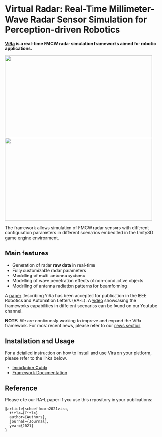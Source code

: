 # Virtual Radar: Real-Time Millimeter-Wave Radar Sensor Simulation for Perception-driven Robotics

**[ViRa](https://aau.at/vira) is a real-time FMCW radar simulation frameworks aimed for robotic applications.**

<img src="https://github.com/chstetco/virtualradar/blob/main/readme_images/ICRA2021_snip01.gif" width="480" height="270" /> <img src="https://github.com/chstetco/virtualradar/blob/main/readme_images/ICRA2021_snip02.gif" width="480" height="270" />

The framework allows simulation of FMCW radar sensors with different configuration parameters in different scenarios embedded in the Unity3D game engine environment. 

## Main features

* Generation of radar **raw data** in real-time
* Fully customizable radar parameters
* Modelling of multi-antenna systems
* Modelling of wave penetration effects of non-conductive objects
* Modelling of antenna radiation patterns for beamforming

A [paper](link-to-paper) describing ViRa has been accepted for publication in the IEEE Robotics and Automation Letters (RA-L). 
A [video](link-to-video) showcasing the frameworks capabilities in different scenarios can be found on our Youtube channel.

**NOTE:** We are continuosly working to improve and expand the ViRa framework. For most recent news, please refer to our [news section](link-to-news)

## Installation and Usage

For a detailed instruction on how to install and use Vira on your platform, please refer to the links below.

* [Installation Guide](https://github.com/chstetco/virtualradar/blob/main/docs/installation.md)
* [Framework Documentation](https://github.com/chstetco/virtualradar/blob/main/docs/documentation.md)

## Reference
Please cite our RA-L paper if you use this repository in your publications:
```
@article{schoeffmann2021vira,
  title={Title},
  author={Authors},
  journal={Journal},
  year={2021}
}
```

